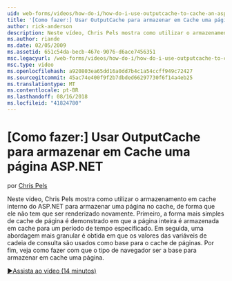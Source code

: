 ```yaml
---
uid: web-forms/videos/how-do-i/how-do-i-use-outputcache-to-cache-an-aspnet-page
title: '[Como fazer:] Usar OutputCache para armazenar em Cache uma página ASP.NET | Microsoft Docs'
author: rick-anderson
description: Neste vídeo, Chris Pels mostra como utilizar o armazenamento em cache interno do ASP.NET para armazenar uma página no cache, de forma que ele não tem que ser renderizado novamente. Primeiro, o...
ms.author: riande
ms.date: 02/05/2009
ms.assetid: 651c54da-becb-467e-9076-d6ace7456351
msc.legacyurl: /web-forms/videos/how-do-i/how-do-i-use-outputcache-to-cache-an-aspnet-page
msc.type: video
ms.openlocfilehash: a920803ea65dd16a0dd7b4c1a54ccff949c72427
ms.sourcegitcommit: 45ac74e400f9f2b7dbded66297730f6f14a4eb25
ms.translationtype: MT
ms.contentlocale: pt-BR
ms.lasthandoff: 08/16/2018
ms.locfileid: "41824780"
---
```

<a name="how-do-i-use-outputcache-to-cache-an-aspnet-page"></a>[Como fazer:] Usar OutputCache para armazenar em Cache uma página ASP.NET
====================
por [Chris Pels](https://twitter.com/chrispels)

Neste vídeo, Chris Pels mostra como utilizar o armazenamento em cache interno do ASP.NET para armazenar uma página no cache, de forma que ele não tem que ser renderizado novamente. Primeiro, a forma mais simples de cache de página é demonstrado em que a página inteira é armazenada em cache para um período de tempo especificado. Em seguida, uma abordagem mais granular é obtida em que os valores das variáveis de cadeia de consulta são usados como base para o cache de páginas. Por fim, veja como fazer com que o tipo de navegador ser a base para armazenar em cache uma página.

[&#9654;Assista ao vídeo (14 minutos)](https://channel9.msdn.com/Blogs/ASP-NET-Site-Videos/how-do-i-use-outputcache-to-cache-an-aspnet-page)
